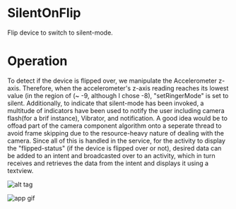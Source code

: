# SilentOnFlip
Flip device to switch to silent-mode.

# Operation
To detect if the device is flipped over, we manipulate the Accelerometer z-axis.
Therefore, when the accelerometer's z-axis reading reaches its lowest value (in the region of (~ -9, although I chose -8), "setRingerMode" is set to silent.
Additionally, to indicate that silent-mode has been invoked, a multitude of indicators have been used to notify the user including camera flash(for a brif instance), Vibrator, and notification.
A good idea would be to offoad part of the camera component algorithm onto a seperate thread to avoid frame skipping due to the resource-heavy nature of dealing with the camera.
Since all of this is handled in the service, for the activity to display the "flipped-status" (if the device is flipped over or not), desired data can be added to an intent and broadcasted over to an activity, which in turn receives and retrieves the data from the intent and displays it using a textview.

![alt tag](http://i.imgur.com/iqi2YA9.png "App Screenshot")

![app gif](https://github.com/SenSaa/SilentOnFlip/blob/master/S2F_gif2.gif?raw=true)
